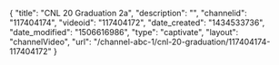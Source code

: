 {
    "title": "CNL 20 Graduation 2a",
    "description": "",
    "channelid": "117404174",
    "videoid": "117404172",
    "date_created": "1434533736",
    "date_modified": "1506616986",
    "type": "captivate",
    "layout": "channelVideo",
    "url": "\/channel-abc-1\/cnl-20-graduation\/117404174-117404172"
}